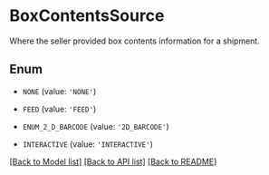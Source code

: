# BoxContentsSource

Where the seller provided box contents information for a shipment.

## Enum

* `NONE` (value: `'NONE'`)

* `FEED` (value: `'FEED'`)

* `ENUM_2_D_BARCODE` (value: `'2D_BARCODE'`)

* `INTERACTIVE` (value: `'INTERACTIVE'`)

[[Back to Model list]](../README.md#documentation-for-models) [[Back to API list]](../README.md#documentation-for-api-endpoints) [[Back to README]](../README.md)


